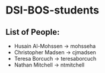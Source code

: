 # DSI-BOS-students


## List of People:
- Husain Al-Mohssen -> mohsseha
- Christopher Madsen -> cjmadsen
- Teresa Borcuch -> teresaborcuch
- Nathan Mitchell -> ntmitchell
